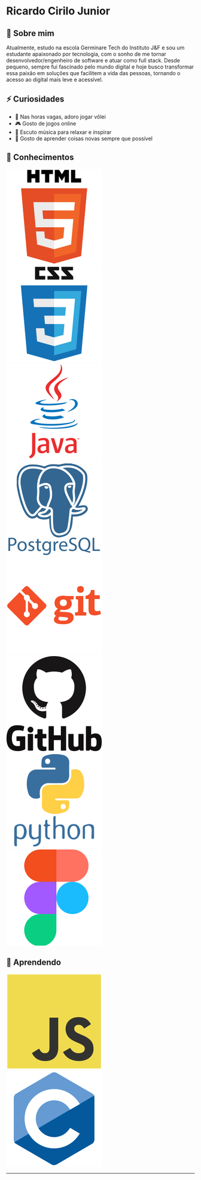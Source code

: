 # Ricardo Cirilo Junior

## 🚀 Sobre mim

  Atualmente, estudo na escola Germinare Tech do Instituto J&F e sou um estudante apaixonado por tecnologia, com o sonho de me tornar desenvolvedor/engenheiro de software e atuar como full stack. Desde pequeno, sempre fui fascinado pelo mundo digital e hoje busco transformar essa paixão em soluções que facilitem a vida das pessoas, tornando o acesso ao digital mais leve e acessível.
  
## ⚡ Curiosidades

- 🏐 Nas horas vagas, adoro jogar vôlei
- 🎮 Gosto de jogos online
- 🎵 Escuto música para relaxar e inspirar
- 📒 Gosto de aprender coisas novas sempre que possível

## 🧠 Conhecimentos
![ícone html](img\html5-original-wordmark.svg) ![ícone css](img\css3-original-wordmark.svg) ![ícone Java](img\java-original-wordmark.svg) ![ícone PostgreSQL](img\postgresql-plain-wordmark.svg) ![ícone git](img\git-plain-wordmark.svg) ![ícone GitHub](img\github-original-wordmark.svg) ![ícone pyhton](img\python-original-wordmark.svg) ![ícone figma](img\figma-original.svg)

## 📖 Aprendendo
![ícone JavaScript](img\javascript-original.svg) ![ícone C](img\c-original.svg)

---


<!--
[![Top Langs](https://github-readme-stats.vercel.app/api/top-langs/?username=RicardoCiriloJunior&layout=compact)](https://github.com/anuraghazra/github-readme-stats)
-->
